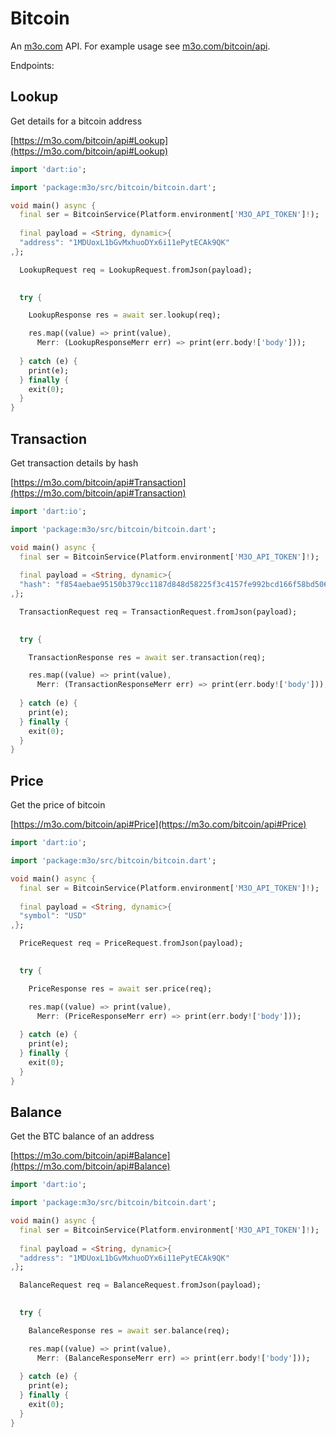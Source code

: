 # Bitcoin

An [m3o.com](https://m3o.com) API. For example usage see [m3o.com/bitcoin/api](https://m3o.com/bitcoin/api).

Endpoints:

## Lookup

Get details for a bitcoin address


[https://m3o.com/bitcoin/api#Lookup](https://m3o.com/bitcoin/api#Lookup)

```dart
import 'dart:io';

import 'package:m3o/src/bitcoin/bitcoin.dart';

void main() async {
  final ser = BitcoinService(Platform.environment['M3O_API_TOKEN']!);
 
  final payload = <String, dynamic>{
  "address": "1MDUoxL1bGvMxhuoDYx6i11ePytECAk9QK"
,};

  LookupRequest req = LookupRequest.fromJson(payload);

  
  try {

	LookupResponse res = await ser.lookup(req);

    res.map((value) => print(value),
	  Merr: (LookupResponseMerr err) => print(err.body!['body']));	
  
  } catch (e) {
    print(e);
  } finally {
    exit(0);
  }
}
```
## Transaction

Get transaction details by hash


[https://m3o.com/bitcoin/api#Transaction](https://m3o.com/bitcoin/api#Transaction)

```dart
import 'dart:io';

import 'package:m3o/src/bitcoin/bitcoin.dart';

void main() async {
  final ser = BitcoinService(Platform.environment['M3O_API_TOKEN']!);
 
  final payload = <String, dynamic>{
  "hash": "f854aebae95150b379cc1187d848d58225f3c4157fe992bcd166f58bd5063449"
,};

  TransactionRequest req = TransactionRequest.fromJson(payload);

  
  try {

	TransactionResponse res = await ser.transaction(req);

    res.map((value) => print(value),
	  Merr: (TransactionResponseMerr err) => print(err.body!['body']));	
  
  } catch (e) {
    print(e);
  } finally {
    exit(0);
  }
}
```
## Price

Get the price of bitcoin


[https://m3o.com/bitcoin/api#Price](https://m3o.com/bitcoin/api#Price)

```dart
import 'dart:io';

import 'package:m3o/src/bitcoin/bitcoin.dart';

void main() async {
  final ser = BitcoinService(Platform.environment['M3O_API_TOKEN']!);
 
  final payload = <String, dynamic>{
  "symbol": "USD"
,};

  PriceRequest req = PriceRequest.fromJson(payload);

  
  try {

	PriceResponse res = await ser.price(req);

    res.map((value) => print(value),
	  Merr: (PriceResponseMerr err) => print(err.body!['body']));	
  
  } catch (e) {
    print(e);
  } finally {
    exit(0);
  }
}
```
## Balance

Get the BTC balance of an address


[https://m3o.com/bitcoin/api#Balance](https://m3o.com/bitcoin/api#Balance)

```dart
import 'dart:io';

import 'package:m3o/src/bitcoin/bitcoin.dart';

void main() async {
  final ser = BitcoinService(Platform.environment['M3O_API_TOKEN']!);
 
  final payload = <String, dynamic>{
  "address": "1MDUoxL1bGvMxhuoDYx6i11ePytECAk9QK"
,};

  BalanceRequest req = BalanceRequest.fromJson(payload);

  
  try {

	BalanceResponse res = await ser.balance(req);

    res.map((value) => print(value),
	  Merr: (BalanceResponseMerr err) => print(err.body!['body']));	
  
  } catch (e) {
    print(e);
  } finally {
    exit(0);
  }
}
```
